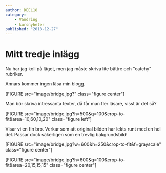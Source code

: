 ```yaml
---
author: DEEL18
category:
    - Vandring
    - kursnyheter
published: "2018-12-27"
---
```

Mitt tredje inlägg
==================================

Nu har jag koll på läget, men jag måste skriva lite bättre och "catchy" rubriker.

Annars kommer ingen läsa min blogg.

[FIGURE src="image/bridge.jpg?" class="figure center"]


<!--more-->

Man bör skriva intressanta texter, då får man fler läsare, visst är det så?



[FIGURE src="image/bridge.jpg?h=500&q=100&crop-to-fit&area=10,60,10,20" class="figure left"]

Visar vi en fin bro. Verkar som att original bilden har lekts runt med en hel del.
Passar dock säkerligen som en trevlig bakgrundsbild!

[FIGURE src="image/bridge.jpg?w=600&h=250&crop-to-fit&f=grayscale" class="figure center"]


[FIGURE src="image/bridge.jpg?h=600&q=100&crop-to-fit&area=20,15,15,15" class="figure center"]
